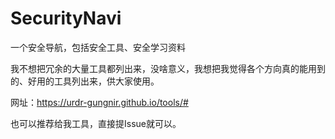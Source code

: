 # SecurityNavi
一个安全导航，包括安全工具、安全学习资料

我不想把冗余的大量工具都列出来，没啥意义，我想把我觉得各个方向真的能用到的、好用的工具列出来，供大家使用。

网址：https://urdr-gungnir.github.io/tools/#

也可以推荐给我工具，直接提Issue就可以。

